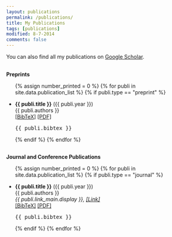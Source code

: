 ```yaml
---
layout: publications
permalink: /publications/
title: My Publications
tags: [publications]
modified: 8-7-2014
comments: false
---
```


You can also find all my publications on <a href="https://scholar.google.com/citations?user=IVCufoQAAAAJ&hl=en" target="_blank">Google Scholar</a>.


<h4 style="margin-bottom:0px;padding-top:10px;">Preprints</h4>
<ul class="preprint_list">

{% assign number_printed = 0 %}
{% for publi in site.data.publication_list %}
{% if publi.type == "preprint" %}

<li ><p>
<b>{{ publi.title }}</b> ({{ publi.year }})
<br>{{ publi.authors }}<br>
<a href="javascript:toggleBibtex('{{ publi.label }}')">[BibTeX]</a>
<a href="{{ publi.link_pre.url }}" target="_blank">[PDF]</a> 
</p>
<div id="bib_{{ publi.label }}" class="bibtex noshow">
<pre>
{{ publi.bibtex }}
</pre>
</div>
</li>

{% endif %}
{% endfor %}

</ul>

<h4 style="margin-bottom:0px;padding-top:10px;">Journal and Conference Publications</h4>
<!-- Generated from JabRef by PubList by Truong Nghiem at 11:44 on 2015.09.10. -->
<ul class="biblist">

{% assign number_printed = 0 %}
{% for publi in site.data.publication_list %}
{% if publi.type == "journal" %}

<li ><p>
<b>{{ publi.title }}</b> ({{ publi.year }})
<br>{{ publi.authors }}<br>
<i>{{ publi.link_main.display }}, <a href="{{ publi.link_main.url }}" target="_blank">[Link]</a></i>
<br>
<a href="javascript:toggleBibtex('{{ publi.label }}')">[BibTeX]</a>
<a href="{{ publi.link_pre.url }}" target="_blank">[PDF]</a> 
</p>
<div id="bib_{{ publi.label }}" class="bibtex noshow">
<pre>
{{ publi.bibtex }}
</pre>
</div>
</li>

{% endif %}
{% endfor %}

</ul>





